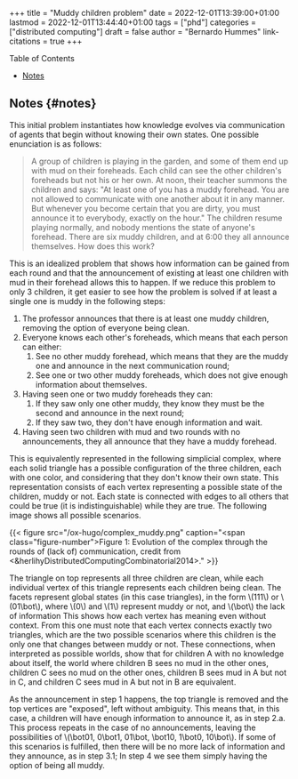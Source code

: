 +++
title = "Muddy children problem"
date = 2022-12-01T13:39:00+01:00
lastmod = 2022-12-01T13:44:40+01:00
tags = ["phd"]
categories = ["distributed computing"]
draft = false
author = "Bernardo Hummes"
link-citations = true
+++

<div class="ox-hugo-toc toc">

<div class="heading">Table of Contents</div>

- [Notes](#notes)

</div>
<!--endtoc-->


## Notes {#notes}

This initial problem instantiates how knowledge evolves via communication of agents that begin without knowing their own states. One possible enunciation is as follows:

> A group of children is playing in the garden, and some of them end up with mud on their foreheads. Each child can see the other children's foreheads but not his or her own. At noon, their teacher summons the children and says: "At least one of you has a muddy forehead. You are not allowed to communicate with one another about it in any manner. But whenever you become certain that you are dirty, you must announce it to everybody, exactly on the hour." The children resume playing normally, and nobody mentions the state of anyone's forehead. There are six muddy children, and at 6:00 they all announce themselves. How does this work?

This is an idealized problem that shows how information can be gained from each round and that the announcement of existing at least one children with mud in their forehead allows this to happen. If we reduce this problem to only 3 children, it get easier to see how the problem is solved if at least a single one is muddy in the following steps:

1.  The professor announces that there is at least one muddy children, removing the option of everyone being clean.
2.  Everyone knows each other's foreheads, which means that each person can either:
    1.  See no other muddy forehead, which means that they are the muddy one and announce in the next communication round;
    2.  See one or two other muddy foreheads, which does not give enough information about themselves.
3.  Having seen one or two muddy foreheads they can:
    1.  If they saw only one other muddy, they know they must be the second and announce in the next round;
    2.  If they saw two, they don't have enough information and wait.
4.  Having seen two children with mud and two rounds with no announcements, they all announce that they have a muddy forehead.

This is equivalently represented in the following simplicial complex, where each solid triangle has a possible configuration of the three children, each with one color, and considering that they don't know their own state. This representation consists of each vertex representing a possible state of the children, muddy or not. Each state is connected with edges to all others that could be true (it is indistinguishable) while they are true. The following image shows all possible scenarios.

<a id="figure--fig.muddy-complex"></a>

{{< figure src="/ox-hugo/complex_muddy.png" caption="<span class=\"figure-number\">Figure 1: </span>Evolution of the complex through the rounds of (lack of) communication, credit from <&herlihyDistributedComputingCombinatorial2014>." >}}

The triangle on top represents all three children are clean, while each individual vertex of this triangle represents each children being clean.
The facets represent global states (in this case triangles), in the form \\(111\\) or \\(01\bot\\), where \\(0\\) and \\(1\\) represent muddy or not, and \\(\bot\\) the lack of information
This shows how each vertex has meaning even without context.
From this one must note that each vertex connects exactly two triangles, which are the two possible scenarios where this children is the only one that changes between muddy or not. These connections, when interpreted as possible worlds, show that for children A with no knowledge about itself, the world where children B sees no mud in the other ones, children C sees no mud on the other ones, children B sees mud in A but not in C, and children C sees mud in A but not in B are equivalent.

As the announcement in step 1 happens, the top triangle is removed and the top vertices are "exposed", left without ambiguity. This means that, in this case, a children will have enough information to announce it, as in step 2.a. This process repeats in the case of no announcements, leaving the possibilities of \\(\bot01, 0\bot1, 01\bot, \bot10, 1\bot0, 10\bot\\). If some of this scenarios is fulfilled, then there will be no more lack of information and they announce, as in step 3.1; In step 4 we see them simply having the option of being all muddy.
